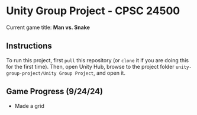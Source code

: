 # Unity Group Project - CPSC 24500

Current game title: **Man vs. Snake**

## Instructions 
To run this project, first `pull` this repository (or `clone` it if you are doing this for the first time). Then, open Unity Hub, browse to the project folder `unity-group-project/Unity Group Project`, and open it.

## Game Progress (9/24/24)
- Made a grid 
